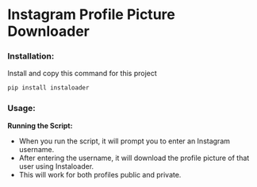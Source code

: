 
# Instagram Profile Picture Downloader

### Installation:

Install and copy this command for this project

```bash
pip install instaloader
```

### Usage:

**Running the Script:**
   - When you run the script, it will prompt you to enter an Instagram username.
   - After entering the username, it will download the profile picture of that user using Instaloader.
   - This will work for both profiles public and private.
